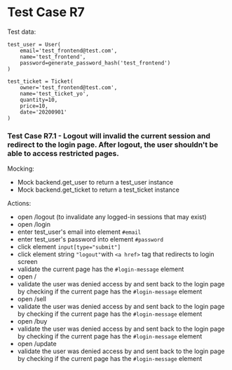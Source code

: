 ﻿# Test Case R7
Test data:
```
test_user = User(
    email='test_frontend@test.com',
    name='test_frontend',
    password=generate_password_hash('test_frontend')
)
```
```
test_ticket = Ticket(
    owner='test_frontend@test.com',
    name='test_ticket_yo',
    quantity=10,
    price=10,
    date='20200901'
)
```
### Test Case R7.1 -  Logout will invalid the current session and redirect to the login page. After logout, the user shouldn't be able to access restricted pages.
Mocking:

-   Mock backend.get_user to return a test_user instance
-   Mock backend.get_ticket to return a test_ticket instance

Actions:

-   open /logout (to invalidate any logged-in sessions that may exist)
-   open /login
-   enter test_user's email into element  `#email`
-   enter test_user's password into element  `#password`
-   click element  `input[type="submit"]`
- click element string `"logout"`with `<a href>` tag that redirects to login screen
- validate the current page has the `#login-message` element
-  open / 
- validate the user was denied access by and sent back to the login page by checking if the current page has the `#login-message` element
- open /sell
- validate the user was denied access by and sent back to the login page by checking if the current page has the `#login-message` element
- open /buy
- validate the user was denied access by and sent back to the login page by checking if the current page has the `#login-message` element
- open /update
- validate the user was denied access by and sent back to the login page by checking if the current page has the `#login-message` element
